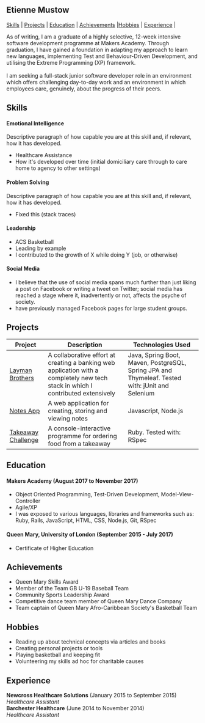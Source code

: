 ## Etienne Mustow

[Skills](#skills) | [Projects](#projects) | [Education](#education) | [Achievements](#achievements) |[Hobbies](#hobbies) | [Experience](#experience) |
 
As of writing, I am a graduate of a highly selective, 12-week intensive software development programme at Makers Academy.
Through graduation, I have gained a foundation in adapting my approach to learn new languages, implementing Test and Behaviour-Driven Development, and utilising the Extreme Programming (XP) framework.
<br><br>I am seeking a full-stack junior software developer role in an environment which offers challenging day-to-day work and an environment in which employees care, genuinely, about the progress of their peers.

<a id="skills"></a>
## Skills

#### Emotional Intelligence

Descriptive paragraph of how capable you are at this skill and, if relevant, how it has developed.

- Healthcare Assistance
- How it's developed over time (initial domiciliary care through to care home to agency to other settings)


#### Problem Solving

Descriptive paragraph of how capable you are at this skill and, if relevant, how it has developed.

- Fixed this (stack traces)


#### Leadership

- ACS Basketball
- Leading by example
- I contributed to the growth of X while doing Y (job, or otherwise)

#### Social Media

- I believe that the use of social media spans much further than just liking a post on Facebook or writing a tweet on Twitter; social media has reached a stage where it, inadvertently or not, affects the psyche of society.
- have previously managed Facebook pages for large student groups.

<a name="projects"></a>
## Projects

|Project | Description | Technologies Used |
|--------|--------|--------|
|[Layman Brothers](https://github.com/gijoeuk/laymanbrothers)| A collaborative effort at creating a banking web application with a completely new tech stack in which I contributed extensively | Java, Spring Boot, Maven, PostgreSQL, Spring JPA and Thymeleaf. Tested with: jUnit and Selenium |
|[Notes App](https://github.com/etiennemustow/notes-app)| A web application for creating, storing and viewing notes | Javascript, Node.js
|[Takeaway Challenge](https://github.com/etiennemustow/takeaway-challenge) | A console-interactive programme for ordering food from a takeaway | Ruby. Tested with: RSpec

<a id="education"></a>
## Education

#### Makers Academy (August 2017 to November 2017) 

- Object Oriented Programming, Test-Driven Development, Model-View-Controller
- Agile/XP
- I was exposed to various languages, libraries and frameworks such as: 
  Ruby, Rails, JavaScript, HTML, CSS, Node.js, Git, RSpec

#### Queen Mary, University of London (September 2015 - July 2017)

- Certificate of Higher Education


<a id="achievements"></a>
## Achievements

- Queen Mary Skills Award 
- Member of the Team GB U-19 Baseball Team
- Community Sports Leadership Award
- Competitive dance team member of Queen Mary Dance Company
- Team captain of Queen Mary Afro-Caribbean Society's Basketball Team

<a name="hobbies"></a>
## Hobbies

- Reading up about technical concepts via articles and books
- Creating personal projects or tools
- Playing basketball and keeping fit
- Volunteering my skills ad hoc for charitable causes

<a id="experience"></a>
## Experience

**Newcross Healthcare Solutions** (January 2015 to September 2015)    
*Healthcare Assistant*  
**Barchester Healthcare** (June 2014 to November 2014)   
*Healthcare Assistant* 

